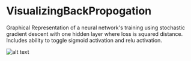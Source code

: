 # VisualizingBackPropogation

Graphical Representation of a neural network's training using stochastic gradient descent with one hidden layer where loss is squared distance. Includes ability to toggle sigmoid activation and relu activation.

![alt text](https://github.com/stanleykywu/VisualizingBackPropogation/Images%20and%20GIFS/Demonstration.gif)

